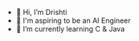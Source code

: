 - 👋 Hi, I’m Drishti
- 👀 I'm aspiring to be an AI Engineer
- 🌱 I’m currently learning C & Java


<!---
gitrookie11/gitrookie11 is a ✨ special ✨ repository because its `README.md` (this file) appears on your GitHub profile.
You can click the Preview link to take a look at your changes.
--->

